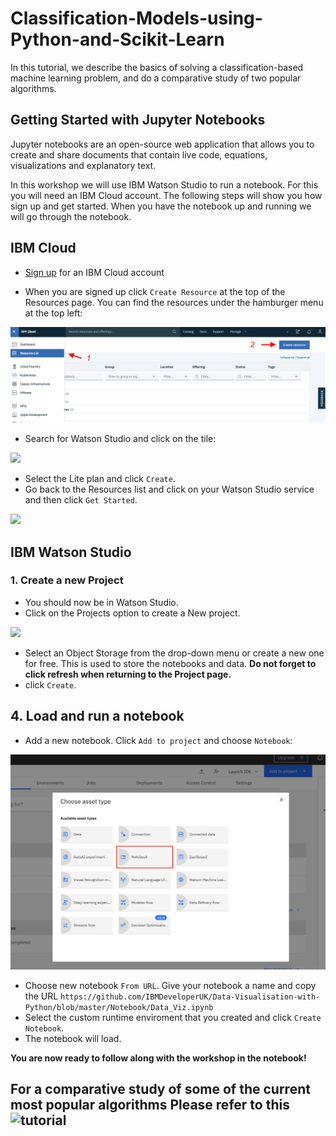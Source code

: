 # Classification-Models-using-Python-and-Scikit-Learn

In this tutorial, we describe the basics of solving a classification-based machine learning problem, and do a comparative study of two popular algorithms.

## Getting Started with Jupyter Notebooks

Jupyter notebooks are an open-source web application that allows you to create and share documents that contain live code, equations, visualizations and explanatory text. 

In this workshop we will use IBM Watson Studio to run a notebook. For this you will need an IBM Cloud account. The following steps will show you how sign up and get started. When you have the notebook up and running we will go through the notebook. 

## IBM Cloud

- [Sign up]( http://ibm.biz/datavisualisation_yr) for an IBM Cloud account

- When you are signed up click `Create Resource` at the top of the Resources page. You can find the resources under the hamburger menu at the top left:

 ![](https://github.com/IBMDeveloperUK/python-geopandas-workshop/blob/master/images/Create_resource.png)
 
- Search for Watson Studio and click on the tile:

![](https://github.com/IBMDeveloperUK/jupyter-notebooks-101/blob/master/images/studio.png)

- Select the Lite plan and click `Create`.
- Go back to the Resources list and click on your Watson Studio service and then click `Get Started`. 

![](https://github.com/IBMDeveloperUK/jupyter-notebooks-101/blob/master/images/launch.png)

## IBM Watson Studio

### 1. Create a new Project

- You should now be in Watson Studio.
- Click on the Projects option to create a New project. 

![](https://github.com/YaminiRao/Data-Visualisation-with-Python/blob/master/Images/Watson_Studio.png)

- Select an Object Storage from the drop-down menu or create a new one for free. This is used to store the notebooks and data. **Do not forget to click refresh when returning to the Project page.**
- click `Create`.  


## 4. Load and run a notebook

-  Add a new notebook. Click `Add to project` and choose `Notebook`:

![](https://github.com/IBMDeveloperUK/python-geopandas-workshop/blob/master/images/notebook.png)

- Choose new notebook `From URL`. Give your notebook a name and copy the URL `https://github.com/IBMDeveloperUK/Data-Visualisation-with-Python/blob/master/Notebook/Data_Viz.ipynb`
- Select the custom runtime enviroment that you created and click `Create Notebook`. 
-  The notebook will load. 
 
<b> You are now ready to follow along with the workshop in the notebook! </b>

## For a comparative study of some of the current most popular algorithms Please refer to this ![tutorial](https://developer.ibm.com/tutorials/learn-classification-algorithms-using-python-and-scikit-learn/)
